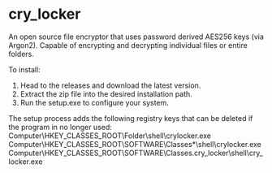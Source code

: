 # cry_locker
An open source file encryptor that uses password derived AES256 keys (via Argon2).
Capable of encrypting and decrypting individual files or entire folders.

To install:
1. Head to the releases and download the latest version.
2. Extract the zip file into the desired installation path.
3. Run the setup.exe to configure your system.

The setup process adds the following registry keys that can be deleted if the program in no longer used:
Computer\HKEY_CLASSES_ROOT\Folder\shell\crylocker.exe
Computer\HKEY_CLASSES_ROOT\SOFTWARE\Classes\*\shell\crylocker.exe
Computer\HKEY_CLASSES_ROOT\SOFTWARE\Classes\.cry_locker\shell\cry_locker.exe
